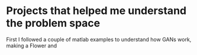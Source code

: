 # Projects that helped me understand the problem space

First I followed a couple of matlab examples to understand how GANs work, making a Flower and
